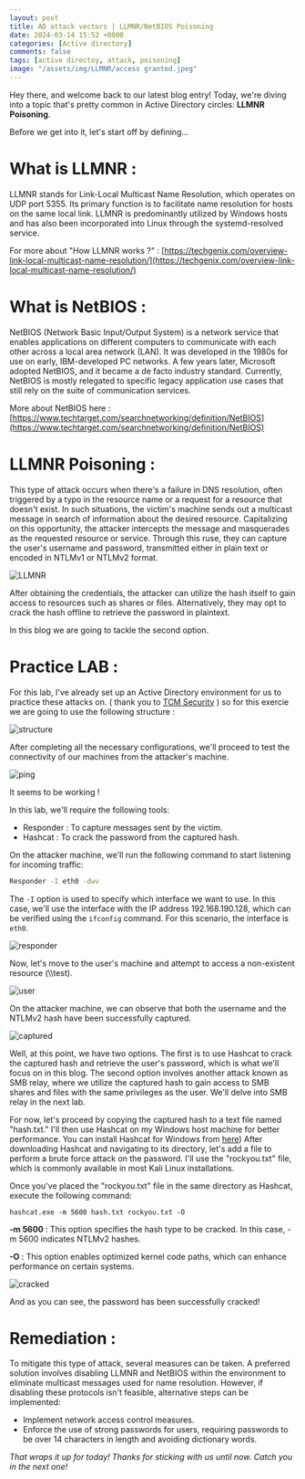 ```yaml
---
layout: post
title: AD attack vectors | LLMNR/NetBIOS Poisoning
date: 2024-03-14 15:52 +0000
categories: [Active directory]
comments: false
tags: [active directoy, attack, poisoning]
image: "/assets/img/LLMNR/access granted.jpeg"
---
```

Hey there, and welcome back to our latest blog entry! Today, we're diving into a topic that's pretty common in Active Directory circles: **LLMNR Poisoning**.

Before we get into it, let's start off by defining...

# What is LLMNR : 

LLMNR stands for Link-Local Multicast Name Resolution, which operates on UDP port 5355. Its primary function is to facilitate name resolution for hosts on the same local link. LLMNR is predominantly utilized by Windows hosts and has also been incorporated into Linux through the systemd-resolved service.

For more about "How LLMNR works ?" : [https://techgenix.com/overview-link-local-multicast-name-resolution/](https://techgenix.com/overview-link-local-multicast-name-resolution/)

# What is NetBIOS : 

NetBIOS (Network Basic Input/Output System) is a network service that enables applications on different computers to communicate with each other across a local area network (LAN). It was developed in the 1980s for use on early, IBM-developed PC networks. A few years later, Microsoft adopted NetBIOS, and it became a de facto industry standard. Currently, NetBIOS is mostly relegated to specific legacy application use cases that still rely on the suite of communication services.

More about NetBIOS here : [https://www.techtarget.com/searchnetworking/definition/NetBIOS](https://www.techtarget.com/searchnetworking/definition/NetBIOS)

# LLMNR Poisoning :

This type of attack occurs when there's a failure in DNS resolution, often triggered by a typo in the resource name or a request for a resource that doesn't exist. In such situations, the victim's machine sends out a multicast message in search of information about the desired resource. Capitalizing on this opportunity, the attacker intercepts the message and masquerades as the requested resource or service. Through this ruse, they can capture the user's username and password, transmitted either in plain text or encoded in NTLMv1 or NTLMv2 format.

![LLMNR](/assets/img/LLMNR/LLMNR-NetBIOS%20Poisoning.png)


After obtaining the credentials, the attacker can utilize the hash itself to gain access to resources such as shares or files. Alternatively, they may opt to crack the hash offline to retrieve the password in plaintext.

In this blog we are going to tackle the second option.

# Practice LAB : 

For this lab, I've already set up an Active Directory environment for us to practice these attacks on. ( thank you to [TCM Security](https://www.youtube.com/watch?v=VXxH4n684HE&t=7620s) )
so for this exercie we are going to use the following structure : 

![structure](/assets/img/LLMNR/structure.png)

After completing all the necessary configurations, we'll proceed to test the connectivity of our machines from the attacker's machine.

![ping](/assets/img/LLMNR/ping.png)

It seems to be working !

In this lab, we'll require the following tools:

- Responder : To capture messages sent by the victim.
- Hashcat : To crack the password from the captured hash.

On the attacker machine, we'll run the following command to start listening for incoming traffic:

````bash
Responder -I eth0 -dwv
````
The `-I` option is used to specify which interface we want to use. In this case, we'll use the interface with the IP address 192.168.190.128, which can be verified using the `ifconfig` command. For this scenario, the interface is `eth0`.

![responder](/assets/img/LLMNR/responder.png)

Now, let's move to the user's machine and attempt to access a non-existent resource (\\\test).

![user](/assets/img/LLMNR/windows_perform_action.png)

On the attacker machine, we can observe that both the username and the NTLMv2 hash have been successfully captured.

![captured](/assets/img/LLMNR/hash.png)

Well, at this point, we have two options. The first is to use Hashcat to crack the captured hash and retrieve the user's password, which is what we'll focus on in this blog. The second option involves another attack known as SMB relay, where we utilize the captured hash to gain access to SMB shares and files with the same privileges as the user. We'll delve into SMB relay in the next lab.

For now, let's proceed by copying the captured hash to a text file named "hash.txt." I'll then use Hashcat on my Windows host machine for better performance. You can install Hashcat for Windows from [here](https://hashcat.net/hashcat/))
After downloading Hashcat and navigating to its directory, let's add a file to perform a brute force attack on the password. I'll use the "rockyou.txt" file, which is commonly available in most Kali Linux installations.

Once you've placed the "rockyou.txt" file in the same directory as Hashcat, execute the following command:
````shell
hashcat.exe -m 5600 hash.txt rockyou.txt -O
````

**-m 5600** : This option specifies the hash type to be cracked. In this case, -m 5600 indicates NTLMv2 hashes.

**-O** : This option enables optimized kernel code paths, which can enhance performance on certain systems.

![cracked](/assets/img/LLMNR/cracked.png)

And as you can see, the password has been successfully cracked!

# Remediation :

To mitigate this type of attack, several measures can be taken. A preferred solution involves disabling LLMNR and NetBIOS within the environment to eliminate multicast messages used for name resolution. However, if disabling these protocols isn't feasible, alternative steps can be implemented:

- Implement network access control measures.
- Enforce the use of strong passwords for users, requiring passwords to be over 14 characters in length and avoiding dictionary words.

*That wraps it up for today! Thanks for sticking with us until now. Catch you in the next one!*